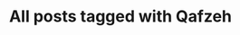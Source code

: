 ---
layout: tag
title: "All posts tagged with Qafzeh"
permalink: /weblog/tags/qafzeh/
taxonomy: Qafzeh
---